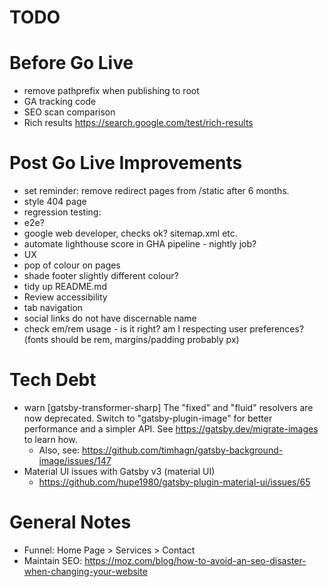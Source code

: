 # TODO

# Before Go Live
- remove pathprefix when publishing to root
- GA tracking code
- SEO scan comparison
- Rich results https://search.google.com/test/rich-results

# Post Go Live Improvements
 - set reminder: remove redirect pages from /static after 6 months.
- style 404 page
- regression testing:
 - e2e?
 - google web developer, checks ok? sitemap.xml etc.
 - automate lighthouse score in GHA pipeline - nightly job?
- UX
 - pop of colour on pages
 - shade footer slightly different colour?
 - tidy up README.md
 - Review accessibility
  - tab navigation
  - social links do not have discernable name  
- check em/rem usage - is it right? am I respecting user preferences? (fonts should be rem, margins/padding probably px)

 # Tech Debt
 - warn [gatsby-transformer-sharp] The "fixed" and "fluid" resolvers are now deprecated. Switch
to "gatsby-plugin-image" for better performance and a simpler API. See
https://gatsby.dev/migrate-images to learn how.
   - Also, see: https://github.com/timhagn/gatsby-background-image/issues/147
- Material UI issues with Gatsby v3 (material UI)
   - https://github.com/hupe1980/gatsby-plugin-material-ui/issues/65
# General Notes
- Funnel: Home Page > Services > Contact
- Maintain SEO: https://moz.com/blog/how-to-avoid-an-seo-disaster-when-changing-your-website
